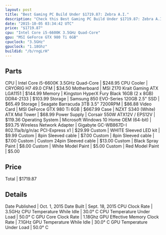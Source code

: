 ```yaml
---
layout: post
title: "Best Gaming PC Build Under $1719.87: Zebra A.I."
description: "Check this Best Gaming PC Build Under $1719.87: Zebra A.I.. CPU: Intel Core i5-6600K 3.5GHz Quad-Core, CPU Cooler: CRYORIG H7 49.0 CFM, Motherboard: MSI Z170 Krait Gaming "
date: "2015-10-05 03:34:42 UTC"
price: "$1719.87"
cpu: "Intel Core i5-6600K 3.5GHz Quad-Core"
gpu: "MSI GeForce GTX 980 Ti 6GB"
cpuclock: "3.5GHz"
gpuclock: "1.18Ghz"
buildid: "/b/rngLrH"
---
```


## Parts

CPU | Intel Core i5-6600K 3.5GHz Quad-Core | $248.95
CPU Cooler | CRYORIG H7 49.0 CFM | $34.50
Motherboard | MSI Z170 Krait Gaming ATX LGA1151 | $144.99
Memory | Kingston HyperX Fury Black 16GB (2 x 8GB) DDR4-2133 | $103.99
Storage | Samsung 850 EVO-Series 120GB 2.5" SSD | $65.49
Storage | Seagate Barracuda 3TB 3.5" 7200RPM | $86.88
Video Card | MSI GeForce GTX 980 Ti 6GB | $667.99
Case | NZXT S340 (White) ATX Mid Tower | $68.99
Power Supply | Corsair 550W ATX12V / EPS12V | $119.36
Operating System | Microsoft Windows 10 Home OEM (64-bit) | $93.75
Wireless Network Adapter | Gigabyte GC-WB867D-I 802.11a/b/g/n/ac PCI-Express x1 | $29.99
Custom | WHITE Sleeved LED kit | $9.99
Custom | 8pin Sleeved cable | $7.00
Custom | 8pin Sleeved cable | $7.00
Custom | Custom 24pin Sleeved cable | $13.00
Custom | Black Spray Paint | $8.00
Custom | White Model Paint | $5.00
Custom | Red Model Paint | $5.00

## Price

Total | $1719.87

## Details

Date Published | Oct. 1, 2015
Date Built | Sept. 18, 2015
CPU Clock Rate | 3.5GHz
CPU Temperature While Idle | 30.0° C
CPU Temperature Under Load | 50.0° C
GPU Core Clock Rate | 1.18Ghz
GPU Effective Memory Clock Rate | 7.1GHz
GPU Temperature While Idle | 30.0° C
GPU Temperature Under Load | 50.0° C
